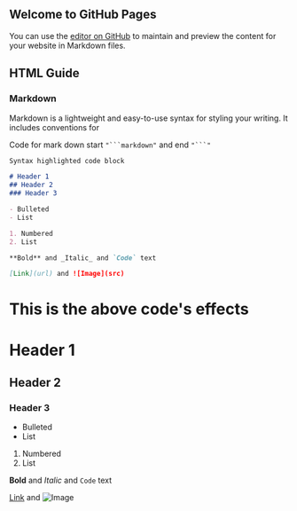 ## Welcome to GitHub Pages

You can use the [editor on GitHub](https://github.com/traliotube/traliotube.github.io/edit/master/README.md) to maintain and preview the content for your website in Markdown files.

## HTML Guide 

### Markdown

Markdown is a lightweight and easy-to-use syntax for styling your writing. It includes conventions for 

Code for mark down start `"```markdown"` and end `"```"`

```markdown
Syntax highlighted code block

# Header 1
## Header 2
### Header 3

- Bulleted
- List

1. Numbered
2. List

**Bold** and _Italic_ and `Code` text

[Link](url) and ![Image](src)
```
# This is the above code's effects

# Header 1
## Header 2
### Header 3

- Bulleted
- List

1. Numbered
2. List

**Bold** and _Italic_ and `Code` text

[Link](url) and ![Image](src)





